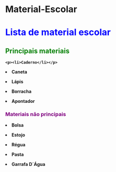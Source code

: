 # Material-Escolar
<!DOCTYPE.html>
<html lang="PT-BR"<head>
<meta charset="UTF-8" <body>
     
<h1><font color="blue">Lista de material escolar</h1></font><strong><font color="green"><strong><h2>Principais materiais</font></strong></h2>
   
    <p><li>Caderno</li></p>
  <p><li>Caneta</li></p>
  <p><li>Lápis</li></p>
  <p><li>Borracha</li></p>
  <p><li>Apontador</li></p>
  <h3><strong><font color="purple"> Materiais não principais</font></strong></h3>
  <p><li>Bolsa</li></p>
  <p><li>Estojo</li></p>
  <p><li>Régua</li></p>
  <p><li>Pasta</li></p>
  <p><li>Garrafa D´Água</li></p>
